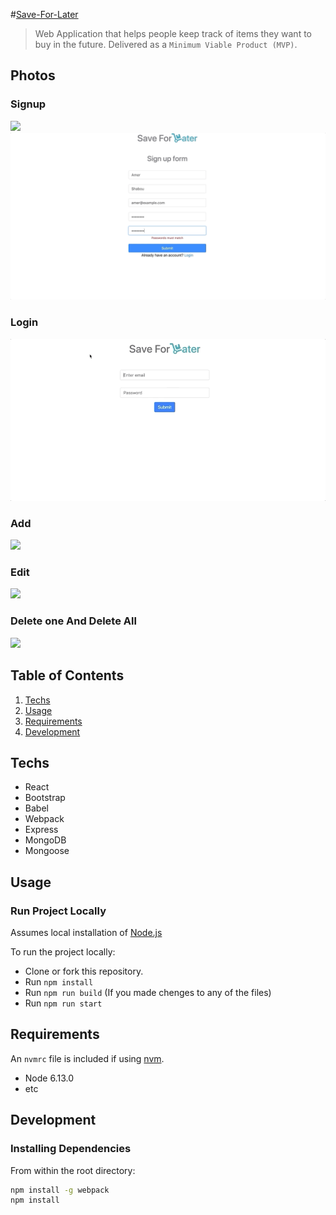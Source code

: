 #[Save-For-Later](https://www.youtube.com/watch?v=frKyMYUcsKo)

> Web Application that helps people keep track of items they want to buy in the future. Delivered as a `Minimum Viable Product (MVP)`.

## Photos

### Signup

![](demo/Save-For-Later-Signup-1.gif)
![](demo/Save-For-Later-Signup-2.gif)

### Login

![](demo/Save-For-Later-Login.gif)

### Add

![](demo/Save-For-Later-Add.gif)

### Edit

![](demo/Save-For-Later-Edit.gif)

### Delete one And Delete All

![](Save-For-Later-DeleteOne-DeleteAll.gif)

## Table of Contents

1. [Techs](#Techs)
1. [Usage](#Usage)
1. [Requirements](#requirements)
1. [Development](#development)

## Techs

- React
- Bootstrap
- Babel
- Webpack
- Express
- MongoDB
- Mongoose

## Usage

### Run Project Locally

Assumes local installation of [Node.js](https://nodejs.org/en/download/)

To run the project locally:

- Clone or fork this repository.
- Run `npm install`
- Run `npm run build` (If you made chenges to any of the files)
- Run `npm run start`

## Requirements

An `nvmrc` file is included if using [nvm](https://github.com/creationix/nvm).

- Node 6.13.0
- etc

## Development

### Installing Dependencies

From within the root directory:

```sh
npm install -g webpack
npm install
```

